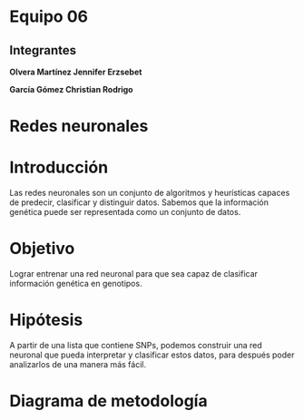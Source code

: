 # Equipo 06
## Integrantes

**Olvera Martínez Jennifer Erzsebet**

**García Gómez Christian Rodrigo**

# Redes neuronales

# Introducción 
Las redes neuronales son un conjunto de algoritmos y heurísticas capaces de predecir, clasificar y distinguir datos. Sabemos que la información genética puede ser representada como un conjunto de datos.




# Objetivo

Lograr entrenar una red neuronal para que sea capaz de clasificar información genética en genotipos.

# Hipótesis

A partir de una lista que contiene SNPs, podemos construir una red neuronal que pueda interpretar y clasificar estos datos, para después poder analizarlos de una manera más fácil. 

# Diagrama de metodología


